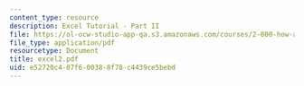 ```yaml
---
content_type: resource
description: Excel Tutorial - Part II
file: https://ol-ocw-studio-app-qa.s3.amazonaws.com/courses/2-000-how-and-why-machines-work-spring-2002/e52720c407f600388f78c4439ce5bebd_excel2.pdf
file_type: application/pdf
resourcetype: Document
title: excel2.pdf
uid: e52720c4-07f6-0038-8f78-c4439ce5bebd
---
```

